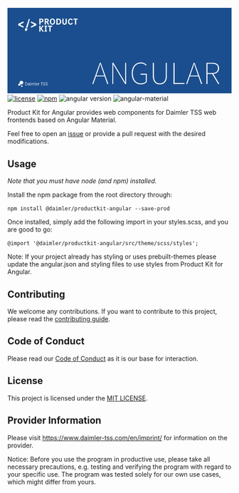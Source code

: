 <!-- © Daimler TSS GmbH --->
<!-- SPDX-License-Identifier: MIT --->

![Product Kit Angular Logo](https://github.com/Daimler/product-kit_angular/raw/main/docs/images/productkit_angular_github_logo.png)
[![license](https://img.shields.io/badge/license-MIT-38de03e?style=flat)](LICENSE)
[![npm](https://img.shields.io/npm/v/@daimler/productkit-angular)](https://www.npmjs.com/package/@daimler/productkit-angular)
![angular version](https://img.shields.io/badge/angular-v11.0.6-a6120d?style=flat&logo=angular)
![angular-material](https://img.shields.io/badge/angular--material-v11.2.13-3c4eb5?&style=flat)

Product Kit for Angular provides web components for Daimler TSS web frontends based on Angular Material.

Feel free to open an [issue](https://github.com/Daimler/product-kit_angular/issues) or provide a pull request with the desired modifications.

## Usage
*Note that you must have node (and npm) installed.*

Install the npm package from the root directory through:
```
npm install @daimler/productkit-angular --save-prod
```

Once installed, simply add the following import in your styles.scss, and you are good to go: 
```
@import '@daimler/productkit-angular/src/theme/scss/styles';
```

Note: If your project already has styling or uses prebuilt-themes please update the angular.json 
and styling files to use styles from Product Kit for Angular.

## Contributing

We welcome any contributions.
If you want to contribute to this project, please read the [contributing guide](CONTRIBUTING.md).

## Code of Conduct

Please read our [Code of Conduct](https://github.com/Daimler/daimler-foss/blob/master/CODE_OF_CONDUCT.md) as it is our base for interaction.

## License

This project is licensed under the [MIT LICENSE](LICENSE).

## Provider Information

Please visit <https://www.daimler-tss.com/en/imprint/> for information on the provider.

Notice: Before you use the program in productive use, please take all necessary precautions,
e.g. testing and verifying the program with regard to your specific use.
The program was tested solely for our own use cases, which might differ from yours.
